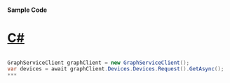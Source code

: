 #### Sample Code
# [C#](#tab/c-sharp)

```C#

GraphServiceClient graphClient = new GraphServiceClient();
var devices = await graphClient.Devices.Devices.Request().GetAsync();
*** 

```
